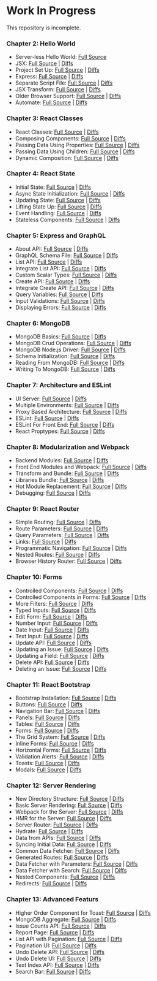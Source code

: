 # Work In Progress

This repository is incomplete.

### Chapter 2: Hello World
   * Server-less Hello World: [Full Source](../../tree/02.01-server-less-hello-world)
   * JSX: [Full Source](../../tree/02.02-jsx) | [Diffs](../../compare/02.01-server-less-hello-world...02.02-jsx#files_bucket)
   * Project Set Up: [Full Source](../../tree/02.03-project-set-up) | [Diffs](../../compare/02.02-jsx...02.03-project-set-up#files_bucket)
   * Express: [Full Source](../../tree/02.04-express) | [Diffs](../../compare/02.03-project-set-up...02.04-express#files_bucket)
   * Separate Script File: [Full Source](../../tree/02.05-separate-script-file) | [Diffs](../../compare/02.04-express...02.05-separate-script-file#files_bucket)
   * JSX Transform: [Full Source](../../tree/02.06-jsx-transform) | [Diffs](../../compare/02.05-separate-script-file...02.06-jsx-transform#files_bucket)
   * Older Browser Support: [Full Source](../../tree/02.07-older-browser-support) | [Diffs](../../compare/02.06-jsx-transform...02.07-older-browser-support#files_bucket)
   * Automate: [Full Source](../../tree/02.08-automate) | [Diffs](../../compare/02.07-older-browser-support...02.08-automate#files_bucket)

### Chapter 3: React Classes
   * React Classes: [Full Source](../../tree/03.01-react-classes) | [Diffs](../../compare/02.08-automate...03.01-react-classes#files_bucket)
   * Composing Components: [Full Source](../../tree/03.02-composing-components) | [Diffs](../../compare/03.01-react-classes...03.02-composing-components#files_bucket)
   * Passing Data Using Properties: [Full Source](../../tree/03.03-passing-data-using-properties) | [Diffs](../../compare/03.02-composing-components...03.03-passing-data-using-properties#files_bucket)
   * Passing Data Using Children: [Full Source](../../tree/03.04-passing-data-using-children) | [Diffs](../../compare/03.03-passing-data-using-properties...03.04-passing-data-using-children#files_bucket)
   * Dynamic Composition: [Full Source](../../tree/03.05-dynamic-composition) | [Diffs](../../compare/03.04-passing-data-using-children...03.05-dynamic-composition#files_bucket)

### Chapter 4: React State
   * Initial State: [Full Source](../../tree/04.01-initial-state) | [Diffs](../../compare/03.05-dynamic-composition...04.01-initial-state#files_bucket)
   * Async State Initialization: [Full Source](../../tree/04.02-async-state-initialization) | [Diffs](../../compare/04.01-initial-state...04.02-async-state-initialization#files_bucket)
   * Updating State: [Full Source](../../tree/04.03-updating-state) | [Diffs](../../compare/04.02-async-state-initialization...04.03-updating-state#files_bucket)
   * Lifting State Up: [Full Source](../../tree/04.04-lifting-state-up) | [Diffs](../../compare/04.03-updating-state...04.04-lifting-state-up#files_bucket)
   * Event Handling: [Full Source](../../tree/04.05-event-handling) | [Diffs](../../compare/04.04-lifting-state-up...04.05-event-handling#files_bucket)
   * Stateless Components: [Full Source](../../tree/04.06-stateless-components) | [Diffs](../../compare/04.05-event-handling...04.06-stateless-components#files_bucket)

### Chapter 5: Express and GraphQL
   * About API: [Full Source](../../tree/05.01-about-api) | [Diffs](../../compare/04.06-stateless-components...05.01-about-api#files_bucket)
   * GraphQL Schema File: [Full Source](../../tree/05.02-graphql-schema-file) | [Diffs](../../compare/05.01-about-api...05.02-graphql-schema-file#files_bucket)
   * List API: [Full Source](../../tree/05.03-list-api) | [Diffs](../../compare/05.02-graphql-schema-file...05.03-list-api#files_bucket)
   * Integrate List API: [Full Source](../../tree/05.04-integrate-list-api) | [Diffs](../../compare/05.03-list-api...05.04-integrate-list-api#files_bucket)
   * Custom Scalar Types: [Full Source](../../tree/05.05-custom-scalar-types) | [Diffs](../../compare/05.04-integrate-list-api...05.05-custom-scalar-types#files_bucket)
   * Create API: [Full Source](../../tree/05.06-create-api) | [Diffs](../../compare/05.05-custom-scalar-types...05.06-create-api#files_bucket)
   * Integrate Create API: [Full Source](../../tree/05.07-integrate-create-api) | [Diffs](../../compare/05.06-create-api...05.07-integrate-create-api#files_bucket)
   * Query Variables: [Full Source](../../tree/05.08-query-variables) | [Diffs](../../compare/05.07-integrate-create-api...05.08-query-variables#files_bucket)
   * Input Validations: [Full Source](../../tree/05.09-input-validations) | [Diffs](../../compare/05.08-query-variables...05.09-input-validations#files_bucket)
   * Displaying Errors: [Full Source](../../tree/05.10-displaying-errors) | [Diffs](../../compare/05.09-input-validations...05.10-displaying-errors#files_bucket)

### Chapter 6: MongoDB
   * MongoDB Basics: [Full Source](../../tree/06.01-mongodb-basics) | [Diffs](../../compare/05.10-displaying-errors...06.01-mongodb-basics#files_bucket)
   * MongoDB Crud Operations: [Full Source](../../tree/06.02-mongodb-crud-operations) | [Diffs](../../compare/06.01-mongodb-basics...06.02-mongodb-crud-operations#files_bucket)
   * MongoDB Node.js Driver: [Full Source](../../tree/06.03-mongodb-node.js-driver) | [Diffs](../../compare/06.02-mongodb-crud-operations...06.03-mongodb-node.js-driver#files_bucket)
   * Schema Initialization: [Full Source](../../tree/06.04-schema-initialization) | [Diffs](../../compare/06.03-mongodb-node.js-driver...06.04-schema-initialization#files_bucket)
   * Reading From MongoDB: [Full Source](../../tree/06.05-reading-from-mongodb) | [Diffs](../../compare/06.04-schema-initialization...06.05-reading-from-mongodb#files_bucket)
   * Writing To MongoDB: [Full Source](../../tree/06.06-writing-to-mongodb) | [Diffs](../../compare/06.05-reading-from-mongodb...06.06-writing-to-mongodb#files_bucket)

### Chapter 7: Architecture and ESLint
   * UI Server: [Full Source](../../tree/07.01-ui-server) | [Diffs](../../compare/06.06-writing-to-mongodb...07.01-ui-server#files_bucket)
   * Multiple Environments: [Full Source](../../tree/07.02-multiple-environments) | [Diffs](../../compare/07.01-ui-server...07.02-multiple-environments#files_bucket)
   * Proxy Based Architecture: [Full Source](../../tree/07.03-proxy-based-architecture) | [Diffs](../../compare/07.02-multiple-environments...07.03-proxy-based-architecture#files_bucket)
   * ESLint: [Full Source](../../tree/07.04-eslint) | [Diffs](../../compare/07.03-proxy-based-architecture...07.04-eslint#files_bucket)
   * ESLint For Front End: [Full Source](../../tree/07.05-eslint-for-front-end) | [Diffs](../../compare/07.04-eslint...07.05-eslint-for-front-end#files_bucket)
   * React Proptypes: [Full Source](../../tree/07.06-react-proptypes) | [Diffs](../../compare/07.05-eslint-for-front-end...07.06-react-proptypes#files_bucket)

### Chapter 8: Modularization and Webpack
   * Backend Modules: [Full Source](../../tree/08.01-backend-modules) | [Diffs](../../compare/07.06-react-proptypes...08.01-backend-modules#files_bucket)
   * Front End Modules and Webpack: [Full Source](../../tree/08.02-front-end-modules-and-webpack) | [Diffs](../../compare/08.01-backend-modules...08.02-front-end-modules-and-webpack#files_bucket)
   * Transform and Bundle: [Full Source](../../tree/08.03-transform-and-bundle) | [Diffs](../../compare/08.02-front-end-modules-and-webpack...08.03-transform-and-bundle#files_bucket)
   * Libraries Bundle: [Full Source](../../tree/08.04-libraries-bundle) | [Diffs](../../compare/08.03-transform-and-bundle...08.04-libraries-bundle#files_bucket)
   * Hot Module Replacement: [Full Source](../../tree/08.05-hot-module-replacement) | [Diffs](../../compare/08.04-libraries-bundle...08.05-hot-module-replacement#files_bucket)
   * Debugging: [Full Source](../../tree/08.06-debugging) | [Diffs](../../compare/08.05-hot-module-replacement...08.06-debugging#files_bucket)

### Chapter 9: React Router
   * Simple Routing: [Full Source](../../tree/09.01-simple-routing) | [Diffs](../../compare/08.06-debugging...09.01-simple-routing#files_bucket)
   * Route Parameters: [Full Source](../../tree/09.02-route-parameters) | [Diffs](../../compare/09.01-simple-routing...09.02-route-parameters#files_bucket)
   * Query Parameters: [Full Source](../../tree/09.03-query-parameters) | [Diffs](../../compare/09.02-route-parameters...09.03-query-parameters#files_bucket)
   * Links: [Full Source](../../tree/09.04-links) | [Diffs](../../compare/09.03-query-parameters...09.04-links#files_bucket)
   * Programmatic Navigation: [Full Source](../../tree/09.05-programmatic-navigation) | [Diffs](../../compare/09.04-links...09.05-programmatic-navigation#files_bucket)
   * Nested Routes: [Full Source](../../tree/09.06-nested-routes) | [Diffs](../../compare/09.05-programmatic-navigation...09.06-nested-routes#files_bucket)
   * Browser History Router: [Full Source](../../tree/09.07-browser-history-router) | [Diffs](../../compare/09.06-nested-routes...09.07-browser-history-router#files_bucket)

### Chapter 10: Forms
   * Controlled Components: [Full Source](../../tree/10.01-controlled-components) | [Diffs](../../compare/09.07-browser-history-router...10.01-controlled-components#files_bucket)
   * Controlled Components in Forms: [Full Source](../../tree/10.02-controlled-components-in-forms) | [Diffs](../../compare/10.01-controlled-components...10.02-controlled-components-in-forms#files_bucket)
   * More Filters: [Full Source](../../tree/10.03-more-filters) | [Diffs](../../compare/10.02-controlled-components-in-forms...10.03-more-filters#files_bucket)
   * Typed Inputs: [Full Source](../../tree/10.04-typed-inputs) | [Diffs](../../compare/10.03-more-filters...10.04-typed-inputs#files_bucket)
   * Edit Form: [Full Source](../../tree/10.05-edit-page) | [Diffs](../../compare/10.04-typed-inputs...10.05-edit-page#files_bucket)
   * Number Input: [Full Source](../../tree/10.06-number-input) | [Diffs](../../compare/10.05-edit-page...10.06-number-input#files_bucket)
   * Date Input: [Full Source](../../tree/10.07-date-input) | [Diffs](../../compare/10.06-number-input...10.07-date-input#files_bucket)
   * Text Input: [Full Source](../../tree/10.08-text-input) | [Diffs](../../compare/10.07-date-input...10.08-text-input#files_bucket)
   * Update API: [Full Source](../../tree/10.09-update-api) | [Diffs](../../compare/10.08-text-input...10.09-update-api#files_bucket)
   * Updating an Issue: [Full Source](../../tree/10.10-updating-an-issue) | [Diffs](../../compare/10.09-update-api...10.10-updating-an-issue#files_bucket)
   * Updating a Field: [Full Source](../../tree/10.11-updating-a-field) | [Diffs](../../compare/10.10-updating-an-issue...10.11-updating-a-field#files_bucket)
   * Delete API: [Full Source](../../tree/10.12-delete-api) | [Diffs](../../compare/10.11-updating-a-field...10.12-delete-api#files_bucket)
   * Deleting an Issue: [Full Source](../../tree/10.13-deleting-an-issue) | [Diffs](../../compare/10.12-delete-api...10.13-deleting-an-issue#files_bucket)

### Chapter 11: React Bootstrap
   * Bootstrap Installation: [Full Source](../../tree/11.01-bootstrap-installation) | [Diffs](../../compare/10.13-deleting-an-issue...11.01-bootstrap-installation#files_bucket)
   * Buttons: [Full Source](../../tree/11.02-buttons) | [Diffs](../../compare/11.01-bootstrap-installation...11.02-buttons#files_bucket)
   * Navigation Bar: [Full Source](../../tree/11.03-navigation-bar) | [Diffs](../../compare/11.02-buttons...11.03-navigation-bar#files_bucket)
   * Panels: [Full Source](../../tree/11.04-panels) | [Diffs](../../compare/11.03-navigation-bar...11.04-panels#files_bucket)
   * Tables: [Full Source](../../tree/11.05-tables) | [Diffs](../../compare/11.04-panels...11.05-tables#files_bucket)
   * Forms: [Full Source](../../tree/11.06-forms) | [Diffs](../../compare/11.05-tables...11.06-forms#files_bucket)
   * The Grid System: [Full Source](../../tree/11.07-grid-system) | [Diffs](../../compare/11.06-forms...11.07-grid-system#files_bucket)
   * Inline Forms: [Full Source](../../tree/11.08-inline-forms) | [Diffs](../../compare/11.07-grid-system...11.08-inline-forms#files_bucket)
   * Horizontal Forms: [Full Source](../../tree/11.09-horizontal-forms) | [Diffs](../../compare/11.08-inline-forms...11.09-horizontal-forms#files_bucket)
   * Validation Alerts: [Full Source](../../tree/11.10-validation-alerts) | [Diffs](../../compare/11.09-horizontal-forms...11.10-validation-alerts#files_bucket)
   * Toasts: [Full Source](../../tree/11.11-toasts) | [Diffs](../../compare/11.10-validation-alerts...11.11-toasts#files_bucket)
   * Modals: [Full Source](../../tree/11.12-modals) | [Diffs](../../compare/11.11-toasts...11.12-modals#files_bucket)

### Chapter 12: Server Rendering
   * New Directory Structure: [Full Source](../../tree/12.01-directory-structure) | [Diffs](../../compare/11.12-modals...12.01-directory-structure#files_bucket)
   * Basic Server Rendering: [Full Source](../../tree/12.02-basic-server-rendering) | [Diffs](../../compare/12.01-directory-structure...12.02-basic-server-rendering#files_bucket)
   * Webpack for the Server: [Full Source](../../tree/12.03-webpack-for-server) | [Diffs](../../compare/12.02-basic-server-rendering...12.03-webpack-for-server#files_bucket)
   * HMR for the Server: [Full Source](../../tree/12.04-hmr-for-server) | [Diffs](../../compare/12.03-webpack-for-server...12.04-hmr-for-server#files_bucket)
   * Server Router: [Full Source](../../tree/12.05-server-router) | [Diffs](../../compare/12.04-hmr-for-server...12.05-server-router#files_bucket)
   * Hydrate: [Full Source](../../tree/12.06-hydrate) | [Diffs](../../compare/12.05-server-router...12.06-hydrate#files_bucket)
   * Data from APIs: [Full Source](../../tree/12.07-data-from-apis) | [Diffs](../../compare/12.06-hydrate...12.07-data-from-apis#files_bucket)
   * Syncing Initial Data: [Full Source](../../tree/12.08-syncing-initial-data) | [Diffs](../../compare/12.07-data-from-apis...12.08-syncing-initial-data#files_bucket)
   * Common Data Fetcher: [Full Source](../../tree/12.09-common-data-fetcher) | [Diffs](../../compare/12.08-syncing-initial-data...12.09-common-data-fetcher#files_bucket)
   * Generated Routes: [Full Source](../../tree/12.10-generated-routes) | [Diffs](../../compare/12.09-common-data-fetcher...12.10-generated-routes#files_bucket)
   * Data Fetcher with Parameters: [Full Source](../../tree/12.11-data-fetcher-with-parameters) | [Diffs](../../compare/12.10-generated-routes...12.11-data-fetcher-with-parameters#files_bucket)
   * Data Fetcher with Search: [Full Source](../../tree/12.12-data-fetcher-with-search) | [Diffs](../../compare/12.11-data-fetcher-with-parameters...12.12-data-fetcher-with-search#files_bucket)
   * Nested Components: [Full Source](../../tree/12.13-nested-components) | [Diffs](../../compare/12.12-data-fetcher-with-search...12.13-nested-components#files_bucket)
   * Redirects: [Full Source](../../tree/12.14-redirects) | [Diffs](../../compare/12.13-nested-components...12.14-redirects#files_bucket)

### Chapter 13: Advanced Featurs
   * Higher Order Component for Toast: [Full Source](../../tree/13.01-higher-order-component-for-toast) | [Diffs](../../compare/12.14-redirects...13.01-higher-order-component-for-toast#files_bucket)
   * MongoDB Aggregate: [Full Source](../../tree/13.02-mongodb-aggregate) | [Diffs](../../compare/13.01-higher-order-component-for-toast...13.02-mongodb-aggregate#files_bucket)
   * Issue Counts API: [Full Source](../../tree/13.03-issue-counts-api) | [Diffs](../../compare/13.02-mongodb-aggregate...13.03-issue-counts-api#files_bucket)
   * Report Page: [Full Source](../../tree/13.04-report-page) | [Diffs](../../compare/13.03-issue-counts-api...13.04-report-page#files_bucket)
   * List API with Pagination: [Full Source](../../tree/13.05-list-api-with-pagination) | [Diffs](../../compare/13.04-report-page...13.05-list-api-with-pagination#files_bucket)
   * Pagination UI: [Full Source](../../tree/13.06-pagination-ui) | [Diffs](../../compare/13.05-list-api-with-pagination...13.06-pagination-ui#files_bucket)
   * Undo Delete API: [Full Source](../../tree/13.07-undo-delete-api) | [Diffs](../../compare/13.06-pagination-ui...13.07-undo-delete-api#files_bucket)
   * Undo Delete UI: [Full Source](../../tree/13.08-undo-delete-ui) | [Diffs](../../compare/13.07-undo-delete-api...13.08-undo-delete-ui#files_bucket)
   * Text Index API: [Full Source](../../tree/13.09-text-index-api) | [Diffs](../../compare/13.08-undo-delete-ui...13.09-text-index-api#files_bucket)
   * Search Bar: [Full Source](../../tree/13.10-search-bar) | [Diffs](../../compare/13.09-text-index-api...13.10-search-bar#files_bucket)
